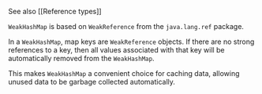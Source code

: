 See also [[Reference types]]

`WeakHashMap` is based on `WeakReference` from the `java.lang.ref` package.

In a `WeakHashMap`, map keys are `WeakReference` objects. If there are no strong references to a key, then all values associated with that key will be automatically removed from the `WeakHashMap`.

This makes `WeakHashMap` a convenient choice for caching data, allowing unused data to be garbage collected automatically.


